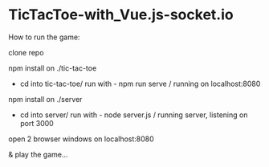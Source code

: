 # TicTacToe-with_Vue.js-socket.io

How to run the game:

clone repo

npm install on ./tic-tac-toe

- cd into tic-tac-toe/ run with -  npm run serve / running on localhost:8080

npm install on ./server

- cd into server/ run with - node server.js / running server, listening on port 3000

open 2 browser windows on localhost:8080

& play the game...
